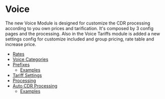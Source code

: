Voice
=====

The new Voice Module is designed for customize the CDR processing according to you own prices and tarification. It's composed by 3 config pages and the processing. Also in the Voice Tariffs module is added a new settings config for customize included and group pricing, rate table and increase price.

* [Rates](rates/rates.md)
* [Voice Categories](voice_categories/voice_categories.md)
* [Prefixes](prefixes/prefixes.md)
  * [Examples](prefixes/examples/examples.md)
* [Tariff Settings](tariff_settings/tariff_settings.md)
* [Processing](processing/processing.md)
* [Auto CDR Processing](auto_cdr_processing/auto_cdr_processing.md)
  * [Examples](auto_cdr_processing/examples/examples.md)
